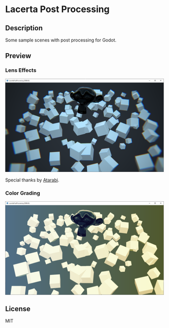 # Lacerta Post Processing

## Description

Some sample scenes with post processing for Godot.

## Preview

### Lens Effects

![preview_lens_effects](./img/preview_lens_effects.png)

Special thanks by [Atarabi](https://atarabi.com/).

### Color Grading

![preview_color_grading](./img/preview_color_grading.png)

## License

MIT
